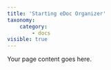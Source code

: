 ```yaml
---
title: 'Starting eDoc Organizer'
taxonomy:
    category:
        - docs
visible: true
---
```


Your page content goes here.